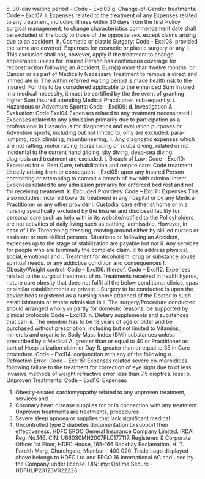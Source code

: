c. 30-day waiting period – Code – Excl03 g. Change-of-Gender treatments: Code – Excl07:
i. Expenses related to the treatment of any Expenses related to any treatment, including
illness within 30 days from the first Policy surgical management, to change characteristics
commencement date shall be excluded of the body to those of the opposite sex.
except claims arising due to an accident, h. Cosmetic or plastic Surgery: Code – Excl08:
provided the same are covered. Expenses for cosmetic or plastic surgery or any
ii. This exclusion shall not, however, apply if the treatment to change appearance unless for
Insured Person has continuous coverage for reconstruction following an Accident, Burn(s)
more than twelve months. or Cancer or as part of Medically Necessary
Treatment to remove a direct and immediate
iii. The within referred waiting period is made
health risk to the insured. For this to be considered
applicable to the enhanced Sum Insured in
a medical necessity, it must be certified by the
the event of granting higher Sum Insured
attending Medical Practitioner.
subsequently.
i. Hazardous or Adventure Sports: Code – Excl09:
d. Investigation & Evaluation: Code Excl04
Expenses related to any treatment necessitated
i. Expenses related to any admission primarily due to participation as a professional in Hazardous
for diagnostics and evaluation purposes or Adventure sports, including but not limited to,
only are excluded. para-jumping, rock climbing, mountaineering,
ii. Any diagnostic expenses which are not rafting, motor racing, horse racing or scuba diving,
related or not incidental to the current hand gliding, sky diving, deep-sea diving.
diagnosis and treatment are excluded. j. Breach of Law: Code – Excl10: Expenses for
e. Rest Cure, rehabilitation and respite care: Code treatment directly arising from or consequent
– Excl05: upon any Insured Person committing or attempting
to commit a breach of law with criminal intent.
Expenses related to any admission primarily for
enforced bed rest and not for receiving treatment. k. Excluded Providers: Code – Excl11: Expenses
This also includes: incurred towards treatment in any hospital or by
any Medical Practitioner or any other provider
i. Custodial care either at home or in a nursing
specifically excluded by the Insurer and disclosed
facility for personal care such as help with
in its website/notified to the Policyholders are not
activities of daily living such as bathing,
admissible. However, in case of Life Threatening
dressing, moving around either by skilled
nurses or assistant or non-skilled persons. Situations or following an Accident, expenses up
to the stage of stabilization are payable but not
ii. Any services for people who are terminally
the complete claim.
ill to address physical, social, emotional and
l. Treatment for Alcoholism, drug or substance abuse
spiritual needs.
or any addictive condition and consequences
f. Obesity/Weight control: Code – Excl06:
thereof. Code – Excl12.
Expenses related to the surgical treatment of m. Treatments received in health hydros, nature cure
obesity that does not fulfil all the below conditions: clinics, spas or similar establishments or private
i. Surgery to be conducted is upon the advice beds registered as a nursing home attached
of the Doctor to such establishments or where admission is
ii. The surgery/Procedure conducted should arranged wholly or partly for domestic reasons.
be supported by clinical protocols Code – Excl13.
n. Dietary supplements and substances that can
iii. The member has to be 18 years of age or
older and be purchased without prescription, including
but not limited to Vitamins, minerals and organic
iv. Body Mass Index (BMI)
substances unless prescribed by a Medical
A. greater than or equal to 40 or Practitioner as part of Hospitalization claim or Day
B. greater than or equal to 35 in Care procedure. Code – Excl14.
conjunction with any of the following o. Refractive Error: Code – Excl15: Expenses related
severe co-morbidities following failure to the treatment for correction of eye sight due to
of less invasive methods of weight refractive error less than 7.5 dioptres.
loss: p. Unproven Treatments: Code – Excl16: Expenses
1) Obesity-related cardiomyopathy related to any unproven treatment, services and
2) Coronary heart disease supplies for or in connection with any treatment.
Unproven treatments are treatments, procedures
3) Severe sleep apnoea
or supplies that lack significant medical
4) Uncontrolled type 2 diabetes documentation to support their effectiveness.
HDFC ERGO General Insurance Company Limited. IRDAI Reg. No.146. CIN: U66030MH2007PLC177117. Registered & Corporate Office: 1st Floor, HDFC
House, 165-166 Backbay Reclamation, H. T. Parekh Marg, Churchgate, Mumbai – 400 020. Trade Logo displayed above belongs to HDFC Ltd and ERGO 16
International AG and used by the Company under license. UIN: my: Optima Secure - HDFHLIP23123V022223.